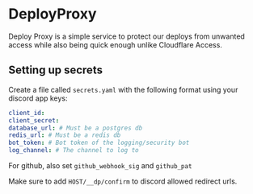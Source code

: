 # DeployProxy

Deploy Proxy is a simple service to protect our deploys from unwanted access while also being quick enough unlike Cloudflare Access.

## Setting up secrets

Create a file called `secrets.yaml` with the following format using your discord app keys:

```yaml
client_id:
client_secret:
database_url: # Must be a postgres db
redis_url: # Must be a redis db
bot_token: # Bot token of the logging/security bot
log_channel: # The channel to log to
```

For github, also set ``github_webhook_sig`` and  ``github_pat``

Make sure to add ``HOST/__dp/confirm`` to discord allowed redirect urls.
